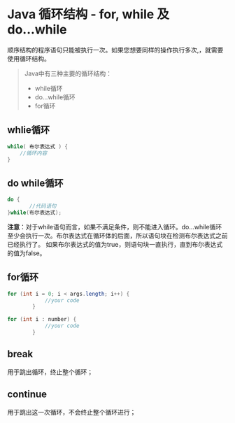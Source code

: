 # Java 循环结构 - for, while 及 do...while 

顺序结构的程序语句只能被执行一次。如果您想要同样的操作执行多次,，就需要使用循环结构。

>Java中有三种主要的循环结构：
>* while循环
>* do…while循环
>* for循环

## whlie循环
```java
while( 布尔表达式 ) {
	//循环内容
}
``` 

## do while循环
```java
do {
       //代码语句
}while(布尔表达式);
``` 
**注意**：对于while语句而言，如果不满足条件，则不能进入循环。do…while循环至少会执行一次。布尔表达式在循环体的后面，所以语句块在检测布尔表达式之前已经执行了。 如果布尔表达式的值为true，则语句块一直执行，直到布尔表达式的值为false。 

## for循环
```java
for (int i = 0; i < args.length; i++) {
            //your code
        }

for (int i : number) {
            //your code
        }
``` 

## break
用于跳出循环，终止整个循环； 

## continue
用于跳出这一次循环，不会终止整个循环进行；